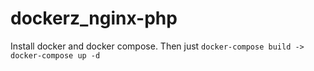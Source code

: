 # dockerz_nginx-php
Install docker and docker compose.
Then just ```docker-compose build -> docker-compose up -d```
